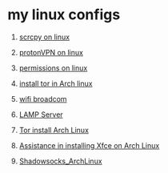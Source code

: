 # my linux configs



1) [scrcpy on linux ](https://github.com/MrCharouon/my-linux-configs/blob/main/scrcpy.md)

2) [protonVPN on linux ](https://github.com/MrCharouon/my-linux-configs/blob/main/protonVPN.md)

3) [‫‪permission‬‬s on linux ](https://github.com/MrCharouon/my-linux-configs/blob/main/‫‪permission‬‬.md)

4) [‫‪install tor in Arch linux ](https://github.com/MrCharouon/my-linux-configs/blob/main/tor_arch_linux.md)

5) [‫‪wifi broadcom](https://github.com/MrCharouon/my-linux-configs/blob/main/wifi.md)

6) [‫‪LAMP Server ](https://github.com/MrCharouon/my-linux-configs/blob/main/LAMP.md)

7) [Tor install Arch Linux](https://github.com/MrCharouon/my-linux-configs/blob/main/tor_arch_linux.md) 

8) [Assistance in installing Xfce on Arch Linux ](https://github.com/MrCharouon/my-linux-configs/blob/main/Xfce_Arch.md)

9) [Shadowsocks_ArchLinux](https://github.com/MrCharouon/my-linux-configs/blob/main/Shadowsocks_ArchLinux.md)
